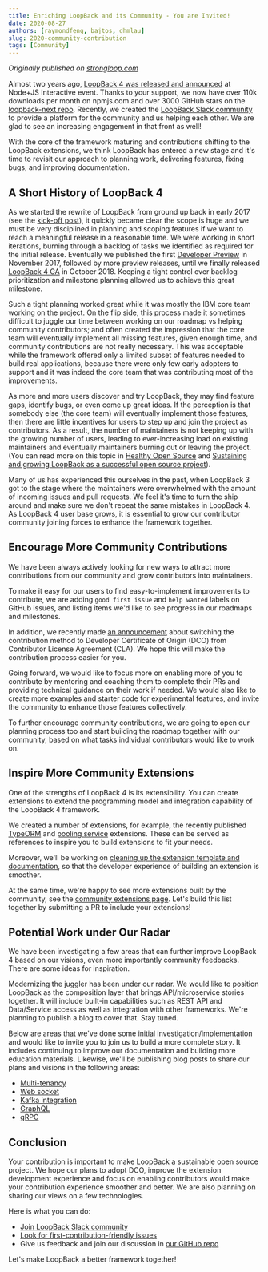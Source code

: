 ```yaml
---
title: Enriching LoopBack and its Community - You are Invited!
date: 2020-08-27
authors: [raymondfeng, bajtos, dhmlau]
slug: 2020-community-contribution
tags: [Community]
---
```

_Originally published on [strongloop.com](https://strongloop.com)_

Almost two years ago, [LoopBack 4 was released and announced](https://strongloop.com/strongblog/loopback-4-ga) at Node+JS Interactive event. Thanks to your support, we now have over 110k downloads per month on npmjs.com and over 3000 GitHub stars on the [loopback-next repo](https://github.com/strongloop/loopback-next). Recently, we created the [LoopBack Slack community](https://join.slack.com/t/loopbackio/shared_invite/zt-8lbow73r-SKAKz61Vdao~_rGf91pcsw) to provide a platform for the community and us helping each other. We are glad to see an increasing engagement in that front as well!

With the core of the framework maturing and contributions shifting to the LoopBack extensions, we think LoopBack has entered a new stage and it's time to revisit our approach to planning work, delivering features, fixing bugs, and improving documentation.

<!--truncate-->

## A Short History of LoopBack 4

As we started the rewrite of LoopBack from ground up back in early 2017 (see the [kick-off post](https://strongloop.com/strongblog/announcing-loopback-next/)), it quickly became clear the scope is huge and we must be very disciplined in planning and scoping features if we want to reach a meaningful release in a reasonable time. We were working in short iterations, burning through a backlog of tasks we identified as required for the initial release. Eventually we published the first [Developer Preview](https://strongloop.com/strongblog/loopback-4-developer-preview-release) in November 2017, followed by more preview releases, until we finally released [LoopBack 4 GA](https://strongloop.com/strongblog/loopback-4-ga) in October 2018. Keeping a tight control over backlog prioritization and milestone planning allowed us to achieve this great milestone.

Such a tight planning worked great while it was mostly the IBM core team working on the project. On the flip side, this process made it sometimes difficult to juggle our time between working on our roadmap vs helping community contributors; and often created the impression that the core team will eventually implement all missing features, given enough time, and community contributions are not really necessary. This was acceptable while the framework offered only a limited subset of features needed to build real applications, because there were only few early adopters to support and it was indeed the core team that was contributing most of the improvements.

As more and more users discover and try LoopBack, they may find feature gaps, identify bugs, or even come up great ideas. If the perception is that somebody else (the core team) will eventually implement those features, then there are little incentives for users to step up and join the project as contributors. As a result, the number of maintainers is not keeping up with the growing number of users, leading to ever-increasing load on existing maintainers and eventually maintainers burning out or leaving the project. (You can read more on this topic in [Healthy Open Source](https://medium.com/the-node-js-collection/healthy-open-source-967fa8be7951) and [Sustaining and growing LoopBack as a successful open source project](https://medium.com/loopback/sustaining-loopback-project-b67fd59673e4)).

Many of us has experienced this ourselves in the past, when LoopBack 3 got to the stage where the maintainers were overwhelmed with the amount of incoming issues and pull requests. We feel it's time to turn the ship around and make sure we don't repeat the same mistakes in LoopBack 4. As LoopBack 4 user base grows, it is essential to grow our contributor community joining forces to enhance the framework together.

## Encourage More Community Contributions

We have been always actively looking for new ways to attract more contributions from our community and grow contributors into maintainers.

To make it easy for our users to find easy-to-implement improvements to contribute, we are adding `good first issue` and `help wanted` labels on GitHub issues, and listing items we'd like to see progress in our roadmaps and milestones.

In addition, we recently made [an announcement](https://strongloop.com/strongblog/switching-to-dco/) about switching the contribution method to Developer Certificate of Origin (DCO) from Contributor License Agreement (CLA). We hope this will make the contribution process easier for you.

Going forward, we would like to focus more on enabling more of you to contribute by mentoring and coaching them to complete their PRs and providing technical guidance on their work if needed. We would also like to create more examples and starter code for experimental features, and invite the community to enhance those features collectively.

To further encourage community contributions, we are going to open our planning process too and start building the roadmap together with our community, based on what tasks individual contributors would like to work on.

## Inspire More Community Extensions

One of the strengths of LoopBack 4 is its extensibility. You can create extensions to extend the programming model and integration capability of the LoopBack 4 framework.

We created a number of extensions, for example, the recently published [TypeORM](https://github.com/strongloop/loopback-next/tree/master/extensions/typeorm) and [pooling service](https://github.com/strongloop/loopback-next/tree/master/extensions/pooling) extensions. These can be served as references to inspire you to build extensions to fit your needs. 

Moreover, we'll be working on [cleaning up the extension template and documentation](https://github.com/strongloop/loopback-next/issues/5336), so that the developer experience of building an extension is smoother.

At the same time, we're happy to see more extensions built by the community, see the [community extensions page](https://loopback.io/doc/en/lb4/Community-extensions.html). Let's build this list together by submitting a PR to include your extensions!

## Potential Work under Our Radar

We have been investigating a few areas that can further improve LoopBack 4 based on our visions, even more importantly community feedbacks. There are some ideas for inspiration.

Modernizing the juggler has been under our radar. We would like to position LoopBack as the composition layer that brings API/microservice stories together. It will include built-in capabilities such as REST API and Data/Service access as well as integration with other frameworks. We're planning to publish a blog to cover that. Stay tuned.

Below are areas that we've done some initial investigation/implementation and would like to invite you to join us to build a more complete story. It includes continuing to improve our documentation and building more education materials. Likewise, we'll be publishing blog posts to share our plans and visions in the following areas:

- [Multi-tenancy](https://github.com/strongloop/loopback-next/tree/master/examples/multi-tenancy)
- [Web socket](https://github.com/raymondfeng/loopback4-example-websocket)
- [Kafka integration](https://github.com/strongloop/loopback4-example-kafka)
- [GraphQL](https://github.com/strongloop/loopback-next/pull/5545)
- [gRPC](https://github.com/strongloop/loopback-next/pull/6134)


## Conclusion

Your contribution is important to make LoopBack a sustainable open source project. We hope our plans to adopt DCO, improve the extension development experience and focus on enabling contributors would make your contribution experience smoother and better. We are also planning on sharing our views on a few technologies. 

Here is what you can do:
- [Join LoopBack Slack community](https://join.slack.com/t/loopbackio/shared_invite/zt-8lbow73r-SKAKz61Vdao~_rGf91pcsw)
- [Look for first-contribution-friendly issues](https://github.com/strongloop/loopback-next/issues?q=is%3Aissue+is%3Aopen+label%3A%22good+first+issue%22)
- Give us feedback and join our discussion in [our GitHub repo](https://github.com/strongloop/loopback-next)

Let's make LoopBack a better framework together!
